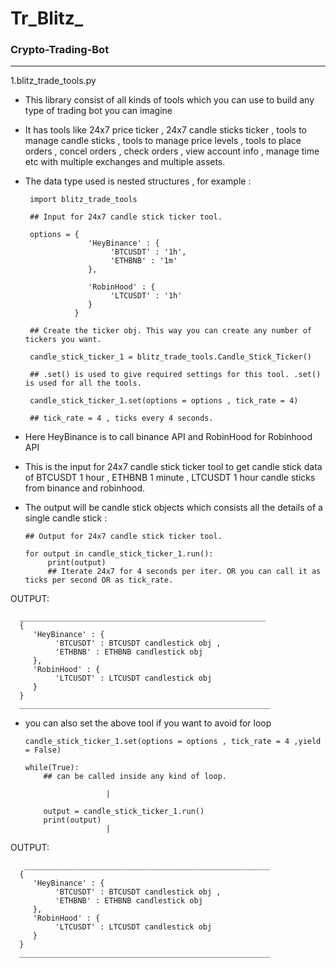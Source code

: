 #  Tr_Blitz_ 
### Crypto-Trading-Bot
_________________________________________________________________________________________________________________

1.blitz_trade_tools.py 

* This library consist of all kinds of tools which you can use to build any type of trading bot you can imagine 

* It has tools like 24x7 price ticker , 24x7 candle sticks ticker , tools to manage candle sticks , 
tools to manage price levels , tools to place orders , concel orders , check orders , view account info ,
manage time etc with multiple exchanges and multiple assets.
                                          
* The data type used is nested structures , for example :

       import blitz_trade_tools
       
       ## Input for 24x7 candle stick ticker tool.
       
       options = {
                    'HeyBinance' : {
                         'BTCUSDT' : '1h',
                         'ETHBNB' : '1m'
                    },
                    
                    'RobinHood' : {
                         'LTCUSDT' : '1h'
                    }
                 }
       
       ## Create the ticker obj. This way you can create any number of tickers you want.
       
       candle_stick_ticker_1 = blitz_trade_tools.Candle_Stick_Ticker()
       
       ## .set() is used to give required settings for this tool. .set() is used for all the tools.
       
       candle_stick_ticker_1.set(options = options , tick_rate = 4)
       
       ## tick_rate = 4 , ticks every 4 seconds.
      
* Here HeyBinance is to call binance API and RobinHood for Robinhood API
* This is the input for 24x7 candle stick ticker tool to get candle stick data of BTCUSDT 1 hour , ETHBNB 1 minute , LTCUSDT 1 hour candle sticks from binance and robinhood.
* The output will be candle stick objects which consists all the details of a single candle stick :

      ## Output for 24x7 candle stick ticker tool.
      
      for output in candle_stick_ticker_1.run():
           print(output)
           ## Iterate 24x7 for 4 seconds per iter. OR you can call it as ticks per second OR as tick_rate.
      
OUTPUT:

      _______________________________________________________
      {
         'HeyBinance' : {
              'BTCUSDT' : BTCUSDT candlestick obj ,
              'ETHBNB' : ETHBNB candlestick obj
         },
         'RobinHood' : {
              'LTCUSDT' : LTCUSDT candlestick obj
         }
      }
      ________________________________________________________

* you can also set the above tool if you want to avoid for loop
      
      candle_stick_ticker_1.set(options = options , tick_rate = 4 ,yield = False)
      
      while(True):
          ## can be called inside any kind of loop. 
                                 
                        |
                        
          output = candle_stick_ticker_1.run()
          print(output)
                        |
                        
 OUTPUT:
 
       _______________________________________________________
      {
         'HeyBinance' : {
              'BTCUSDT' : BTCUSDT candlestick obj ,
              'ETHBNB' : ETHBNB candlestick obj
         },
         'RobinHood' : {
              'LTCUSDT' : LTCUSDT candlestick obj
         }
      }
      ________________________________________________________                  
                        
                        
